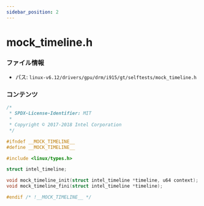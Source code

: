 ```yaml
---
sidebar_position: 2
---
```

# mock_timeline.h

### ファイル情報

- パス: `linux-v6.12/drivers/gpu/drm/i915/gt/selftests/mock_timeline.h`

### コンテンツ

```h
/*
 * SPDX-License-Identifier: MIT
 *
 * Copyright © 2017-2018 Intel Corporation
 */

#ifndef __MOCK_TIMELINE__
#define __MOCK_TIMELINE__

#include <linux/types.h>

struct intel_timeline;

void mock_timeline_init(struct intel_timeline *timeline, u64 context);
void mock_timeline_fini(struct intel_timeline *timeline);

#endif /* !__MOCK_TIMELINE__ */

```
